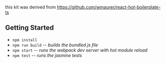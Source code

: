 this kit was derived from https://github.com/wmaurer/react-hot-boilerplate-ts

## Getting Started

* `npm install`
* `npm run build` -- _builds the bundled js file_
* `npm start` -- _runs the webpack dev server with hot module reload_
* `npm test` -- _runs the jasmine tests_
